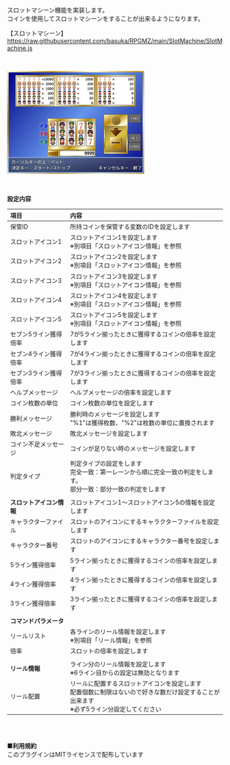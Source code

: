 スロットマシーン機能を実装します。</br>
コインを使用してスロットマシーンをすることが出来るようになります。</br>

【スロットマシーン】</br>
https://raw.githubusercontent.com/basuka/RPGMZ/main/SlotMachine/SlotMachine.js</br>

</br>

![Image](/SlotMachine/image/image.png)</br>

</br>

<B>設定内容</B></br>

| 項目 | 内容 |
| :--- | :--- |
|保管ID|所持コインを保管する変数のIDを設定します|
|スロットアイコン1|スロットアイコン1を設定します</br>※別項目「スロットアイコン情報」を参照|
|スロットアイコン2|スロットアイコン2を設定します</br>※別項目「スロットアイコン情報」を参照|
|スロットアイコン3|スロットアイコン3を設定します</br>※別項目「スロットアイコン情報」を参照|
|スロットアイコン4|スロットアイコン4を設定します</br>※別項目「スロットアイコン情報」を参照|
|スロットアイコン5|スロットアイコン5を設定します</br>※別項目「スロットアイコン情報」を参照|
|セブン5ライン獲得倍率|7が5ライン揃ったときに獲得するコインの倍率を設定します|
|セブン4ライン獲得倍率|7が4ライン揃ったときに獲得するコインの倍率を設定します|
|セブン3ライン獲得倍率|7が3ライン揃ったときに獲得するコインの倍率を設定します|
|ヘルプメッセージ|ヘルプメッセージの倍率を設定します|
|コイン枚数の単位|コイン枚数の単位を設定します|
|勝利メッセージ|勝利時のメッセージを設定します</br>"%1"は獲得枚数、"%2"は枚数の単位に置換されます|
|敗北メッセージ|敗北メッセージを設定します|
|コイン不足メッセージ|コインが足りない時のメッセージを設定します|
|判定タイプ|判定タイプの設定をします</br>完全一致：第一レーンから順に完全一致の判定をします。</br>部分一致：部分一致の判定をします|
|||
|<B>スロットアイコン情報</B>|スロットアイコン1～スロットアイコン5の情報を設定します|
|キャラクターファイル|スロットのアイコンにするキャラクターファイルを設定します|
|キャラクター番号|スロットのアイコンにするキャラクター番号を設定します|
|5ライン獲得倍率|5ライン揃ったときに獲得するコインの倍率を設定します|
|4ライン獲得倍率|4ライン揃ったときに獲得するコインの倍率を設定します|
|3ライン獲得倍率|3ライン揃ったときに獲得するコインの倍率を設定します|
|||
|<B>コマンドパラメータ</B>||
|リールリスト|各ラインのリール情報を設定します</br>※別項目「リール情報」を参照|
|倍率|スロットの倍率を設定します|
|||
|<B>リール情報</B>|ライン分のリール情報を設定します</br>※6ライン目からの設定は無効となります|
|リール配置|リールに配置するスロットアイコンを設定します</br>配置個数に制限はないので好きな数だけ設定することが出来ます</br>※必ず5ライン分設定してください|



</br>
</br>

<B>■利用規約</B></br>
このプラグインはMITライセンスで配布しています
